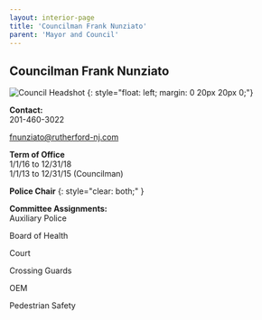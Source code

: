 ```yaml
---
layout: interior-page
title: 'Councilman Frank Nunziato'
parent: 'Mayor and Council'
---
```


## Councilman Frank Nunziato

![Council Headshot](../frank-nunziato.png)
{: style="float: left; margin: 0 20px 20px 0;"}

**Contact:**  
201-460-3022

fnunziato@rutherford-nj.com

**Term of Office**  
1/1/16 to 12/31/18  
1/1/13 to 12/31/15 (Councilman)

**Police Chair**
{: style="clear: both;" }

**Committee Assignments:**  
Auxiliary Police

Board of Health

Court

Crossing Guards

OEM

Pedestrian Safety

